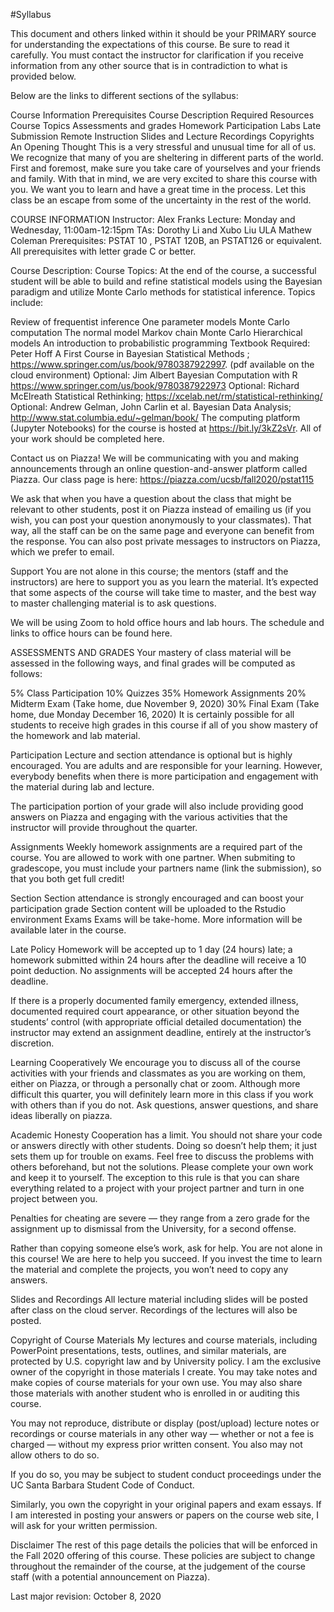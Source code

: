 #Syllabus

This document and others linked within it should be your PRIMARY source for understanding the expectations of this course. Be sure to read it carefully. You must contact the instructor for clarification if you receive information from any other source that is in contradiction to what is provided below.

Below are the links to different sections of the syllabus:

Course Information
Prerequisites
Course Description
Required Resources
Course Topics
Assessments and grades
Homework
Participation
Labs
Late Submission
Remote Instruction
Slides and Lecture Recordings
Copyrights
An Opening Thought
This is a very stressful and unusual time for all of us. We recognize that many of you are sheltering in different parts of the world. First and foremost, make sure you take care of yourselves and your friends and family. With that in mind, we are very excited to share this course with you. We want you to learn and have a great time in the process. Let this class be an escape from some of the uncertainty in the rest of the world.

COURSE INFORMATION
Instructor: Alex Franks
Lecture: Monday and Wednesday, 11:00am-12:15pm
TAs: Dorothy Li and Xubo Liu
ULA Mathew Coleman
Prerequisites:
PSTAT 10 , PSTAT 120B, an PSTAT126 or equivalent. All prerequisites with letter grade C or better.

Course Description:
Course Topics:
At the end of the course, a successful student will be able to build and refine statistical models using the Bayesian paradigm and utilize Monte Carlo methods for statistical inference. Topics include:

Review of frequentist inference
One parameter models
Monte Carlo computation
The normal model
Markov chain Monte Carlo
Hierarchical models
An introduction to probabilistic programming
Textbook
Required: Peter Hoff A First Course in Bayesian Statistical Methods ; https://www.springer.com/us/book/9780387922997. (pdf available on the cloud environment)
Optional: Jim Albert Bayesian Computation with R https://www.springer.com/us/book/9780387922973
Optional: Richard McElreath Statistical Rethinking; https://xcelab.net/rm/statistical-rethinking/
Optional: Andrew Gelman, John Carlin et al. Bayesian Data Analysis; http://www.stat.columbia.edu/~gelman/book/
The computing platform (Jupyter Notebooks) for the course is hosted at https://bit.ly/3kZ2sVr. All of your work should be completed here.

Contact us on Piazza!
We will be communicating with you and making announcements through an online question-and-answer platform called Piazza. Our class page is here: https://piazza.com/ucsb/fall2020/pstat115

We ask that when you have a question about the class that might be relevant to other students, post it on Piazza instead of emailing us (if you wish, you can post your question anonymously to your classmates). That way, all the staff can be on the same page and everyone can benefit from the response. You can also post private messages to instructors on Piazza, which we prefer to email.

Support
You are not alone in this course; the mentors (staff and the instructors) are here to support you as you learn the material. It’s expected that some aspects of the course will take time to master, and the best way to master challenging material is to ask questions.

We will be using Zoom to hold office hours and lab hours. The schedule and links to office hours can be found here.

ASSESSMENTS AND GRADES
Your mastery of class material will be assessed in the following ways, and final grades will be computed as follows:

5% Class Participation
10% Quizzes
35% Homework Assignments
20% Midterm Exam (Take home, due November 9, 2020)
30% Final Exam (Take home, due Monday December 16, 2020)
It is certainly possible for all students to receive high grades in this course if all of you show mastery of the homework and lab material.

Participation
Lecture and section attendance is optional but is highly encouraged. You are adults and are responsible for your learning. However, everybody benefits when there is more participation and engagement with the material during lab and lecture.

The participation portion of your grade will also include providing good answers on Piazza and engaging with the various activities that the instructor will provide throughout the quarter.

Assignments
Weekly homework assignments are a required part of the course. You are allowed to work with one partner. When submiting to gradescope, you must include your partners name (link the submission), so that you both get full credit!

Section
Section attendance is strongly encouraged and can boost your participation grade
Section content will be uploaded to the Rstudio environment
Exams
Exams will be take-home. More information will be available later in the course.

Late Policy
Homework will be accepted up to 1 day (24 hours) late; a homework submitted within 24 hours after the deadline will receive a 10 point deduction. No assignments will be accepted 24 hours after the deadline.

If there is a properly documented family emergency, extended illness, documented required court appearance, or other situation beyond the students’ control (with appropriate official detailed documentation) the instructor may extend an assignment deadline, entirely at the instructor’s discretion.

Learning Cooperatively
We encourage you to discuss all of the course activities with your friends and classmates as you are working on them, either on Piazza, or through a personally chat or zoom. Although more difficult this quarter, you will definitely learn more in this class if you work with others than if you do not. Ask questions, answer questions, and share ideas liberally on piazza.

Academic Honesty
Cooperation has a limit. You should not share your code or answers directly with other students. Doing so doesn’t help them; it just sets them up for trouble on exams. Feel free to discuss the problems with others beforehand, but not the solutions. Please complete your own work and keep it to yourself. The exception to this rule is that you can share everything related to a project with your project partner and turn in one project between you.

Penalties for cheating are severe — they range from a zero grade for the assignment up to dismissal from the University, for a second offense.

Rather than copying someone else’s work, ask for help. You are not alone in this course! We are here to help you succeed. If you invest the time to learn the material and complete the projects, you won’t need to copy any answers.

Slides and Recordings
All lecture material including slides will be posted after class on the cloud server. Recordings of the lectures will also be posted.

Copyright of Course Materials
My lectures and course materials, including PowerPoint presentations, tests, outlines, and similar materials, are protected by U.S. copyright law and by University policy. I am the exclusive owner of the copyright in those materials I create. You may take notes and make copies of course materials for your own use. You may also share those materials with another student who is enrolled in or auditing this course.

You may not reproduce, distribute or display (post/upload) lecture notes or recordings or course materials in any other way — whether or not a fee is charged — without my express prior written consent. You also may not allow others to do so.

If you do so, you may be subject to student conduct proceedings under the UC Santa Barbara Student Code of Conduct.

Similarly, you own the copyright in your original papers and exam essays. If I am interested in posting your answers or papers on the course web site, I will ask for your written permission.

Disclaimer
The rest of this page details the policies that will be enforced in the Fall 2020 offering of this course. These policies are subject to change throughout the remainder of the course, at the judgement of the course staff (with a potential announcement on Piazza).

Last major revision: October 8, 2020
